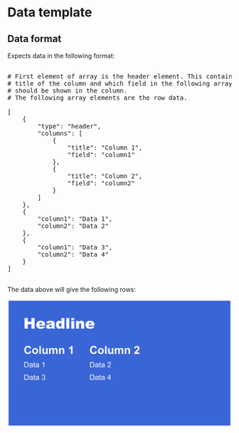 # Data template

## Data format

Expects data in the following format:


<pre>

# First element of array is the header element. This contains the
# title of the column and which field in the following array elements
# should be shown in the column.
# The following array elements are the row data.

[
    {
        "type": "header",
        "columns": [
            {
                "title": "Column 1",
                "field": "column1"
            },
            {
                "title": "Column 2",
                "field": "column2"
            }
        ]
    },
    {
        "column1": "Data 1",
        "column2": "Data 2"
    },
    {
        "column1": "Data 3",
        "column2": "Data 4"
    }
]

</pre>

The data above will give the following rows:

![Example](example.png)
